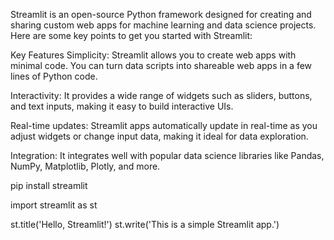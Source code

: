 Streamlit is an open-source Python framework designed for creating and sharing custom web apps for machine learning and data science projects. Here are some key points to get you started with Streamlit:

Key Features
Simplicity: Streamlit allows you to create web apps with minimal code. You can turn data scripts into shareable web apps in a few lines of Python code.

Interactivity: It provides a wide range of widgets such as sliders, buttons, and text inputs, making it easy to build interactive UIs.

Real-time updates: Streamlit apps automatically update in real-time as you adjust widgets or change input data, making it ideal for data exploration.

Integration: It integrates well with popular data science libraries like Pandas, NumPy, Matplotlib, Plotly, and more.

pip install streamlit

import streamlit as st

st.title('Hello, Streamlit!')
st.write('This is a simple Streamlit app.')
